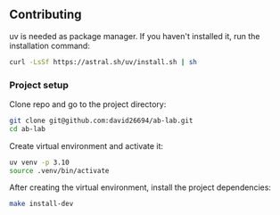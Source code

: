 ## Contributing

uv is needed as package manager. If you haven't installed it, run the installation command:

```bash
curl -LsSf https://astral.sh/uv/install.sh | sh
```

### Project setup

Clone repo and go to the project directory:

```bash
git clone git@github.com:david26694/ab-lab.git
cd ab-lab
```

Create virtual environment and activate it:

```bash
uv venv -p 3.10
source .venv/bin/activate
```

After creating the virtual environment, install the project dependencies:

```bash
make install-dev
```
